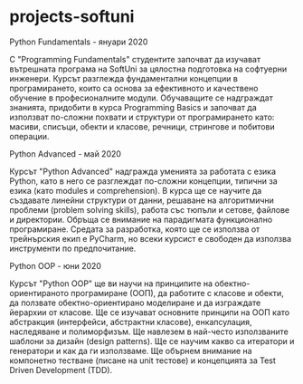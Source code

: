 # projects-softuni

Python Fundamentals - януари 2020 

С "Programming Fundamentals" студентите започват да изучават вътрешната програма на SoftUni за цялостна подготовка на софтуерни инженери. Курсът разглежда фундаментални концепции в програмирането, които са основа за ефективното и качествено обучение в професионалните модули. Обучаващите се надграждат знанията, придобити в курса Programming Basics и започват да използват по-сложни похвати и структури от програмирането като: масиви, списъци, обекти и класове, речници, стрингове и побитови операции.


Python Advanced - май 2020 

Курсът "Python Advanced" надгражда уменията за работата с езика Python, като в него се разглеждат по-сложни концепции, типични за езика (като modules и comprehension). В курса ще се научите да създавате линейни структури от данни, решаване на алгоритмични проблеми (problem solving skills), работа със тюпъли и сетове, файлове и директории. Обръща се внимание на парадигмата функционално програмиране. Средата за разработка, която ще се използва от трейнърския екип е PyCharm, но всеки курсист е свободен да използва инструменти по предпочитание.


Python OOP - юни 2020

Курсът "Python OOP" ще ви научи на принципите на обектно-ориентираното програмиране (ООП), да работите с класове и обекти, да ползвате обектно-ориентирано моделиране и да изграждате йерархии от класове. Ще се изучават основните принципи на ООП като абстракция (интерфейси, абстрактни класове), енкапсулация, наследяване и полиморфизъм. Ще навлезем в най-често използваните шаблони за дизайн (design patterns). Ще се научим какво са итератори и генератори и как да ги използваме. Ще обърнем внимание на компонетно тестване (писане на unit тестове) и концепцията за Test Driven Development (TDD).
